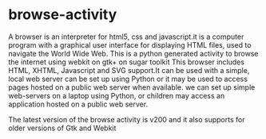 # browse-activity
A browser is an interpreter for html5, css and javascript.it is a computer program with a graphical user interface for displaying HTML files, used to navigate the World Wide Web.
This is a python generated activity to browse the internet using webkit on gtk+ on sugar toolkit 
This browser includes HTML, XHTML, Javascript and SVG support.It can be used with a simple, local web server can be set up
 using Python or it may be used to access pages hosted on a public web
 server when available.
we can set up simple web-servers on a laptop using Python, or children may access an application hosted on a public web server.

The latest version of the browse activity is v200 and it also supports for older versions of Gtk and Webkit
